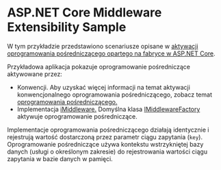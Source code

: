 # <a name="aspnet-core-middleware-extensibility-sample"></a>ASP.NET Core Middleware Extensibility Sample

W tym przykładzie przedstawiono scenariusze opisane w [aktywacji oprogramowania pośredniczącego opartego na fabryce w ASP.NET Core](https://docs.microsoft.com/aspnet/core/fundamentals/middleware/middleware-extensibility).

Przykładowa aplikacja pokazuje oprogramowanie pośredniczące aktywowane przez:

* Konwencji. Aby uzyskać więcej informacji na temat aktywacji konwencjonalnego oprogramowania pośredniczącego, zobacz temat [oprogramowania pośredniczącego.](https://docs.microsoft.com/aspnet/core/fundamentals/middleware/)
* Implementacja [iMiddleware.](https://docs.microsoft.com/dotnet/api/microsoft.aspnetcore.http.imiddleware) Domyślna klasa [IMiddlewareFactory](https://docs.microsoft.com/dotnet/api/microsoft.aspnetcore.http.imiddlewarefactory) aktywuje oprogramowanie pośredniczące.

Implementacje oprogramowania pośredniczącego działają identycznie i rejestrują wartość dostarczoną przez parametr ciągu zapytania (`key`). Oprogramowanie pośredniczące używa kontekstu wstrzykniętej bazy danych (usługi o określonym zakresie) do rejestrowania wartości ciągu zapytania w bazie danych w pamięci.
